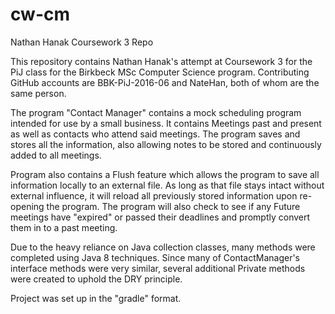 # cw-cm
Nathan Hanak Coursework 3 Repo


This repository contains Nathan Hanak's attempt at Coursework 3 for the PiJ class
for the Birkbeck MSc Computer Science program. Contributing GitHub accounts are BBK-PiJ-2016-06 and NateHan, both of whom are the same person.

The program "Contact Manager" contains a mock scheduling program intended for use by
a small business. It contains Meetings past and present as well as contacts who attend said meetings.
The program saves and stores all the information, also allowing notes to be stored and continuously added
to all meetings.

Program also contains a Flush feature which allows the program to save all information locally
to an external file. As long as that file stays intact without external influence, 
it will reload all previously stored information upon re-opening the program. The program will
also check to see if any Future meetings have "expired" or passed their deadlines and promptly 
convert them in to a past meeting.

Due to the heavy reliance on Java collection classes, many methods were completed using Java 8 techniques.
Since many of ContactManager's interface methods were very similar, several additional Private
methods were created to uphold the DRY principle. 

Project was set up in the "gradle" format. 
